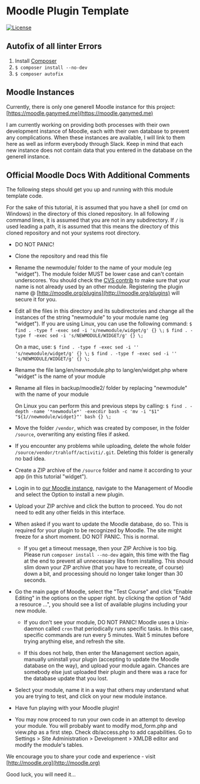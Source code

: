 # Moodle Plugin Template

[![License](https://img.shields.io/badge/License-GPL--3.0-blue.svg)](https://www.gnu.org/licenses/gpl-3.0.en.html)

## Autofix of all linter Errors

1. Install [Composer](https://getcomposer.org/doc/00-intro.md)
1. `$ composer install --no-dev`
1. `$ composer autofix`

## Moodle Instances

Currently, there is only one generell Moodle instance for this project:
[https://moodle.ganymed.me](https://moodle.ganymed.me)

I am currently working on providing both processes with their own development instance of Moodle, each with their own database to prevent any complications. 
When these instances are available, I will link to them here as well as inform everybody through Slack. Keep in mind that each new instance does not contain data that you entered in the database on the generell instance.

## Official Moodle Docs With Additional Comments

The following steps should get you up and running with this module template code.

For the sake of this tutorial, it is assumed that you have a shell (or cmd on Windows) in the directory of this cloned repository. In all following command lines, it is assumed that you are not in any subdirectory. If `/` is used leading a path, it is assumed that this means the directory of this cloned repository and not your systems root directory. 

* DO NOT PANIC!

* Clone the repository and read this file

* Rename the newmodule/ folder to the name of your module (eg "widget").
  The module folder MUST be lower case and can't contain underscores. You should check the [CVS contrib](http://cvs.moodle.org/contrib/plugins/mod/) to make sure that
  your name is not already used by an other module. Registering the plugin
  name @ [http://moodle.org/plugins](http://moodle.org/plugins) will secure it for you.

* Edit all the files in this directory and its subdirectories and change
  all the instances of the string "newmodule" to your module name
  (eg "widget"). If you are using Linux, you can use the following command:
  `$ find . -type f -exec sed -i 's/newmodule/widget/g' {} \;`
  `$ find . -type f -exec sed -i 's/NEWMODULE/WIDGET/g' {} \;`

  On a mac, use:
  `$ find . -type f -exec sed -i '' 's/newmodule/widget/g' {} \;`
  `$ find . -type f -exec sed -i '' 's/NEWMODULE/WIDGET/g' {} \;`

* Rename the file lang/en/newmodule.php to lang/en/widget.php
  where "widget" is the name of your module

* Rename all files in backup/moodle2/ folder by replacing "newmodule" with
  the name of your module

  On Linux you can perform this and previous steps by calling:
  `$ find . -depth -name '*newmodule*' -execdir bash -c 'mv -i "$1" "${1//newmodule/widget}"' bash {} \;`

* Move the folder `/vendor`, which was created by composer, in the folder `/source`, overwriting any existing files if asked.

* If you encounter any problems while uploading, delete the whole folder `/source/vendor/trahloff/activiti/.git`. Deleting this folder is generally no bad idea.

* Create a ZIP archive of the `/source` folder and name it according to your app (in this tutorial "widget").

* Login in to [our Moodle instance](https://moodle.ganymed.me), navigate to the Management of Moodle and select the Option to install a new plugin.

* Upload your ZIP archive and click the button to proceed. You do not need to edit any other fields in this interface. 

* When asked if you want to update the Moodle database, do so. This is required for your plugin to be recognized by Moodle. The site might freeze for a short moment. DO NOT PANIC. This is normal.

  * If you get a timeout message, then your ZIP Archive is too big. Please run `composer install --no-dev` again, this time with the flag at the end to prevent all unnecessary libs from installing. This should slim down your ZIP archive (that you have to recreate, of course) down a bit, and processing should no longer take longer than 30 seconds.

* Go the main page of Moodle, select the "Test Course" and click "Enable Editing" in the options on the upper right. by clicking the option of "Add a resource ...", you should see a list of available plugins including your new module.

  * If you don't see your module, DO NOT PANIC! Moodle uses a Unix-daemon called `cron` that periodically runs specific tasks. In this case, specific commands are run every 5 minutes. Wait 5 minutes before trying anything else, and refresh the site.

  * If this does not help, then enter the Management section again, manually uninstall your plugin (accepting to update the Moodle database on the way), and upload your module again. Chances are somebody else just uploaded their plugin and there was a race for the database update that you lost.

* Select your module, name it in a way that others may understand what you are trying to test, and click on your new module instance.

* Have fun playing with your Moodle plugin!

* You may now proceed to run your own code in an attempt to develop
  your module. You will probably want to modify mod_form.php and view.php
  as a first step. Check db/access.php to add capabilities.
  Go to Settings > Site Administration > Development > XMLDB editor
  and modify the module's tables.

We encourage you to share your code and experience - visit [http://moodle.org](http://moodle.org)

Good luck, you will need it...